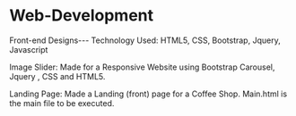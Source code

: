# Web-Development
Front-end Designs---
Technology Used: HTML5, CSS, Bootstrap, Jquery, Javascript

Image Slider: Made for a Responsive Website using Bootstrap Carousel, Jquery , CSS and HTML5.

Landing Page: Made a Landing (front) page for a Coffee Shop. Main.html is the main file to be executed.
